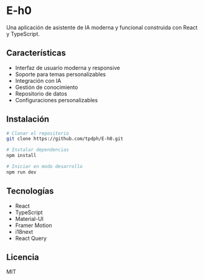 # E-h0

Una aplicación de asistente de IA moderna y funcional construida con React y TypeScript.

## Características

- Interfaz de usuario moderna y responsive
- Soporte para temas personalizables
- Integración con IA
- Gestión de conocimiento
- Repositorio de datos
- Configuraciones personalizables

## Instalación

```bash
# Clonar el repositorio
git clone https://github.com/tpdph/E-h0.git

# Instalar dependencias
npm install

# Iniciar en modo desarrollo
npm run dev
```

## Tecnologías

- React
- TypeScript
- Material-UI
- Framer Motion
- i18next
- React Query

## Licencia

MIT